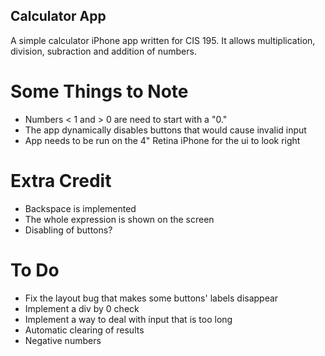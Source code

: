 Calculator App
--------------
A simple calculator iPhone app written for CIS 195.
It allows multiplication, division, subraction and addition of numbers.

Some Things to Note
===================
* Numbers < 1 and > 0 are need to start with a "0."
* The app dynamically disables buttons that would cause invalid input
* App needs to be run on the 4" Retina iPhone for the ui to look right

Extra Credit
============
* Backspace is implemented
* The whole expression is shown on the screen
* Disabling of buttons?

To Do
=====
* Fix the layout bug that makes some buttons' labels disappear
* Implement a div by 0 check
* Implement a way to deal with input that is too long
* Automatic clearing of results
* Negative numbers
